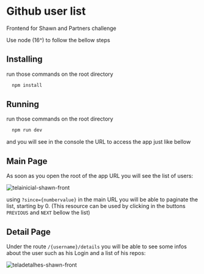 
# Github user list

Frontend for Shawn and Partners challenge

Use node (16^) to follow the bellow steps

## Installing

run those commands on the root directory

```bash
  npm install
```


## Running



run those commands on the root directory

```bash
  npm run dev
```
    
and you will see in the console the URL to access the app just like bellow

## Main Page

As soon as you open the root of the app URL you will see the list of users: 


![telainicial-shawn-front](https://user-images.githubusercontent.com/49080260/233883879-576f4fcf-0cd5-494f-83ad-c1506c524a94.PNG)


using `?since={numbervalue}` in the main URL you will be able to paginate the list, starting by 0. (This resource can be used by clicking in the buttons `PREVIOUS` and `NEXT` bellow the list)

## Detail Page

Under the route `/{username}/details` you will be able to see some infos about the user such as his Login and a list of his repos: 

![teladetalhes-shawn-front](https://user-images.githubusercontent.com/49080260/233883920-a255024a-949d-4ca3-96aa-d0e8277e2871.PNG)

